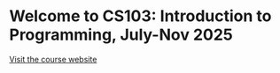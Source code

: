 # Welcome to CS103: Introduction to Programming, July-Nov 2025

[Visit the course website](https://drdebmath.github.io/IITIJul2025CS103)

